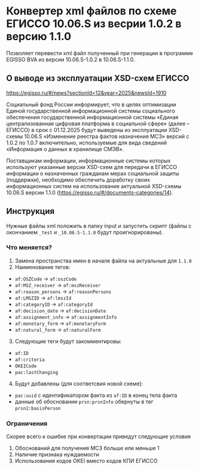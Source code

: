 # Конвертер xml файлов по схеме ЕГИССО 10.06.S из весрии 1.0.2 в версию 1.1.0
Позволяет перевести xml файл полученный при генерации в программе EGISSO BVA из версии 10.06.S-1.0.2 в 10.06.S-1.1.0.

## О выводе из эксплуатации XSD-схем ЕГИССО
https://egisso.ru/#/news?sectionId=12&year=2025&newsId=1910

Социальный фонд России информирует, что в целях оптимизации Единой государственной информационной системы социального обеспечения государственной информационной системы «Единая централизованная цифровая платформа в социальной сфере» (далее – ЕГИССО) в срок с 01.12.2025 будут выведены из эксплуатации XSD-схемы 10.06.S «Изменение реестра фактов назначения МСЗ» версий с 1.0.2 по 1.0.7 включительно, используемые для вида сведений «Информация о данных в хранилище СМЭВ».

Поставщикам информации, информационные системы которых используют указанные версии XSD-схем для передачи в ЕГИССО информации о назначенных гражданам мерах социальной защиты (поддержки), необходимо обеспечить доработку своих информационных систем на использование актуальной XSD-схемы 10.06.S версии 1.1.0 (https://egisso.ru/#/documents-categories/14).

## Инструкция
Нужные файлы xml положить в папку input и запустить скрипт (файлы с окончанием `_test` и `_10.06.S-1.1.0` будут проигнорированы).

### Что меняется?
1. Замена пространства имен в начале файла на актуальные для `1.1.0`
2. Наименование тегов:
  - `af:OSZCode` -> `af:oszCode`
  - `af:MSZ_receiver` -> `af:mszReceiver`
  - `af:reason_persons` -> `af:reasonPersons`
  - `af:LMSZID` -> `af:lmszId`
  - `af:categoryID` -> `af:categoryId`
  - `af:decision_date` -> `af:decisionDate`
  - `af:assignment_info` -> `af:assignmentInfo`
  - `af:monetary_form` -> `af:monetaryForm`
  - `af:natural_form` -> `af:naturalForm`
3. Следующие теги будут закомментировы:
  - `af:ID`
  - `af:criteria`
  - `OKEICode`
  - `pac:lastChanging`
4. Будут добавлены (для соответсвия новой схеме):
  - `pac:uuid` с идентификатором факта из `af:ID` в конец тела факта
  - данные об обосновании `prsn:prsnInfo` обернуты в тег `prsn2:basisPerson`

### Ограничения
Скорее всего к ошибке при конвертации приведут следующие условия
1. Обоснований для получения МСЗ больше или меньше 1
2. Наличие признака нуждаемости
3. Использования кодов OKEI вместо кодов КПИ ЕГИССО
     
